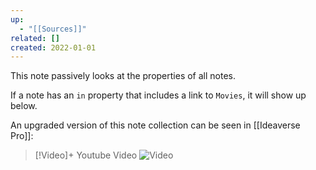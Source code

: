 ```yaml
---
up:
  - "[[Sources]]"
related: []
created: 2022-01-01
---
```

This note passively looks at the properties of all notes.

If a note has an `in` property that includes a link to `Movies`, it will show up below.

An upgraded version of this note collection can be seen in [[Ideaverse Pro]]:
> [!Video]+ Youtube Video
> ![Video](https://youtu.be/mDFX9iKdIto?si=TbTA-SkgBwgk71cq)